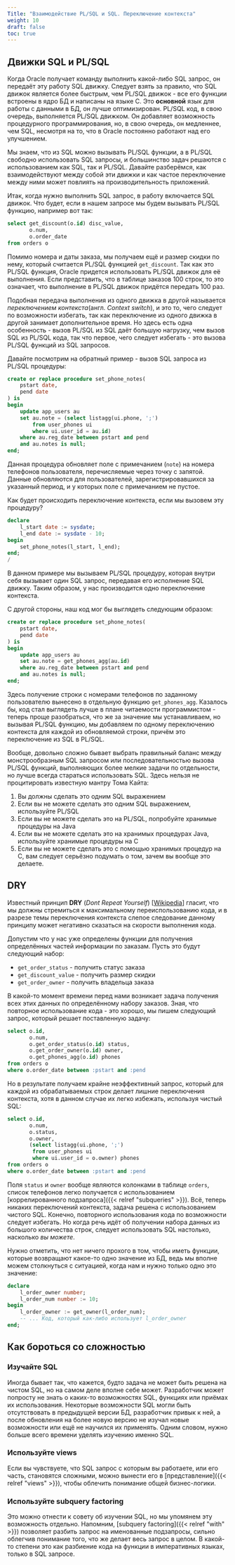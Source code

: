 ```yaml
---
Title: "Взаимодействие PL/SQL и SQL. Переключение контекста"
weight: 10
draft: false
toc: true
---
```


## Движки SQL и PL/SQL

Когда Oracle получает команду выполнить какой-либо SQL запрос, он
передаёт эту работу SQL движку. Следует взять за правило, что SQL движок
является более быстрым, чем PL/SQL движок - все его функции встроены
в ядро БД и написаны на языке C. Это **основной** язык для работы с данными
в БД, он лучше оптимизирован. PL/SQL код, в свою очередь, выполняется
PL/SQL движком. Он добавляет возможность процедурного программирования,
но, в свою очередь, он медленнее, чем SQL, несмотря на то, что в Oracle
постоянно работают над его улучшением.

Мы знаем, что из SQL можно вызывать PL/SQL функции, а в PL/SQL свободно
использовать SQL запросы, и большинство задач решаются с использованием
как SQL, так и PL/SQL. Давайте разберёмся, как взаимодействуют между собой
эти движки и как частое переключение между ними может повлиять на производительность
приложений.

Итак, когда нужно выполнить SQL запрос, в работу включается SQL движок.
Что будет, если в нашем запросе мы будем вызывать PL/SQL функцию, например
вот так:

```sql
select get_discount(o.id) disc_value,
       o.num,
       o.order_date
from orders o
```

Помимо номера и даты заказа, мы получаем ещё и размер скидки по нему,
который считается PL/SQL функцией `get_discount`. Так как это PL/SQL
функция, Oracle придется использовать PL/SQL движок для
её выполнения. Если представить, что в таблице заказов 100 строк, то это
означает, что выполнение в PL/SQL движок придётся передать 100 раз. 

Подобная передача выполнения из одного движка в другой называется *переключением
контекста*(англ. _Context switch_), и это то, чего следует по возможности избегать,
так как переключение из одного движка в другой занимает дополнительное время.
Но здесь есть одна особенность - вызов PL/SQL из SQL даёт большую нагрузку, чем
вызов SQL из PL/SQL кода, так что первое, чего следует избегать - это вызова
PL/SQL функций из SQL запросов.

Давайте посмотрим на обратный пример - вызов SQL запроса из PL/SQL процедуры:

```sql
create or replace procedure set_phone_notes(
    pstart date,
    pend date
) is
begin
    update app_users au
    set au.note = (select listagg(ui.phone, ';')
        from user_phones ui
        where ui.user_id = au.id)
    where au.reg_date between pstart and pend
    and au.notes is null;
end;
```

Данная процедура обновляет поле с примечанием (`note`) на
номера телефонов пользователя, перечисляемые через точку с запятой.
Данные обновляются для пользователей, зарегистрировавшихся за указанный
период, и у которых поле с примечанием не пустое.

Как будет происходить переключение контекста, если мы вызовем
эту процедуру?

```sql
declare
    l_start date := sysdate;
    l_end date := sysdate - 10;
begin
    set_phone_notes(l_start, l_end);
end;
/
```

В данном примере мы вызываем PL/SQL процедуру, которая внутри
себя вызывает один SQL запрос, передавая его исполнение SQL движку.
Таким образом, у нас производится одно переключение контекста.

С другой стороны, наш код мог бы выглядеть следующим образом:

```sql
create or replace procedure set_phone_notes(
    pstart date,
    pend date
) is
begin
    update app_users au
    set au.note = get_phones_agg(au.id)
    where au.reg_date between pstart and pend
    and au.notes is null;
end;
```

Здесь получение строки с номерами телефонов по заданному
пользователю вынесено в отдельную функцию `get_phones_agg`.
Казалось бы,
код стал выглядеть лучше в плане читаемости программистом - 
теперь проще разобраться, что же за значение мы устанавливаем,
но вызывая PL/SQL функцию, мы добавляем по одному переключению
контекста для каждой из обновляемой строки, причём это переключение
из SQL в PL/SQL.

Вообще, довольно сложно бывает выбрать правильный баланс между
монстрообразным SQL запросом или последовательностью вызова PL/SQL
функций, выполняющих более мелкие задачи по отдельности, но лучше
всегда стараться использовать SQL. Здесь нельзя не процитировать
известную мантру Тома Кайта:

1. Вы должны сделать это одним SQL выражением
2. Если вы не можете сделать это одним SQL выражением, используйте PL/SQL
3. Если вы не можете сделать это на PL/SQL, попробуйте хранимые процедуры на Java
4. Если вы не можете сделать это на хранимых процедурах Java, используйте
   хранимые процедуры на C
5. Если вы не можете сделать это с помощью хранимых процедур на C,
   вам следует серьёзно подумать о том, зачем вы вообще это делаете.

## DRY

Известный принцип **DRY** (_Dont Repeat Yourself_) [[Wikipedia](https://ru.wikipedia.org/wiki/Don%E2%80%99t_repeat_yourself)] гласит, что мы должны
стремиться к максимальному переиспользованию кода, и в разрезе
темы переключения контекста слепое следование данному принципу 
может негативно сказаться на скорости выполнения кода.

Допустим что у нас уже определены функции для получения определённых частей
информации по заказам. Пусть это будут следующий набор:

- `get_order_status` - получить статус заказа
- `get_discount_value` - получить размер скидки
- `get_order_owner` - получить владельца заказа

В какой-то момент времени перед нами возникает задача получения
всех этих данных по определённому набору заказов. Зная, что повторное использование
кода - это хорошо, мы пишем следующий запрос, который решает поставленную задачу:

```sql
select o.id,
       o.num,
       o.get_order_status(o.id) status,
       o.get_order_owner(o.id) owner,
       o.get_phones_agg(o.id) phones
from orders o
where o.order_date between :pstart and :pend
```

Но в результате получаем крайне неэффективный запрос, который
для каждой из обрабатываемых строк делает лишние переключения контекста,
хотя в данном случае их легко избежать, используя чистый SQL:

```sql
select o.id,
       o.num,
       o.status,
       o.owner,
       (select listagg(ui.phone, ';')
        from user_phones ui
        where ui.user_id = o.owner) phones
from orders o
where o.order_date between :pstart and :pend
```

Поля `status` и `owner` вообще являются колонками в 
таблице `orders`, список телефонов легко получается
с использованием  [коррелированного подзапроса]({{< relref "subqueries" >}}).
Всё, теперь
никаких переключений контекста, задача решена с использованием
чистого SQL. Конечно, повторного использования кода по возможности
следует избегать. Но когда речь идёт об получении набора данных из
большого количества строк, следует использовать SQL настолько, насколько
*вы можете*. 

Нужно отметить, что нет ничего прохого в том, чтобы иметь функции, которые
возвращают какое-то одно значение из БД, ведь мы вполне можем столкнуться с ситуацией, когда
нам и нужно только одно это значение:

```sql
declare
    l_order_owner number;
    l_order_num number := 10;
begin
    l_order_owner := get_owner(l_order_num);
    -- ... Код, который как-либо использует l_order_owner
end;
```



## Как бороться со сложностью

### Изучайте SQL 

Иногда бывает так, что кажется, будто задача не может быть решена на чистом
SQL, но на самом деле вполне себе может. Разработчик может
попросту не знать о каких-то возможностях SQL, функциях или приёмах их использования.
Некоторые возможности SQL могли быть отсутствовать в предыдущей версии
БД, разработчик привык к ней, а после обновления на более новую версию не
изучал новые возможности или ещё не научился их применять. Одним словом, нужно
больше всего времени уделять изучению именно SQL.

### Используйте views

Если вы чувствуете, что SQL запрос с которым вы работаете, или его часть,
становятся сложными, можно вынести его в [представление]({{< relref "views" >}}),
чтобы облечить понимание общей бизнес-логики.

### Используйте subquery factoring

Это можно отнести к совету об изучении SQL, но
мы упомянем эту возможность отдельно. Напомним, [subquery factoring]({{< relref "with" >}})
позволяет разбить запрос на именованные подзапросы, сильно облегчив
понимание того, что же делает весь запрос в целом. В какой-то степени это как разбиение
кода на функции в императивных языках, только в SQL запросе.


